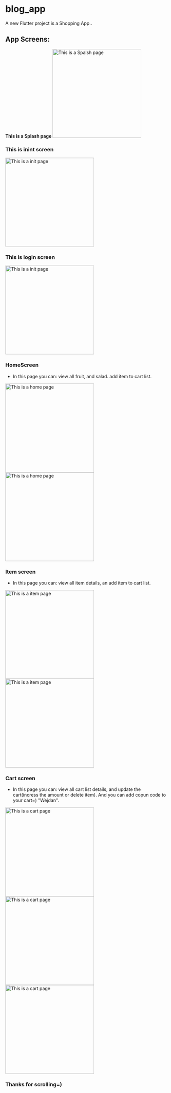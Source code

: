 # blog_app

A new Flutter project is a Shopping App..

## App Screens:



**This is a Splash page**
<img width="276" alt="This is a Spalsh page" src="../assets/Screens_for_Readme/Screen1.png">

### This is inint screen 
<img width="276" alt="This is a init page" src="/Users/wejdant/Desktop/Labs/project2/assets/Screens_for_Readme/Screen2.png">

### This is login screen 
<img width="276" alt="This is a init page" src="/Users/wejdant/Desktop/Labs/project2/assets/Screens_for_Readme/Screen3.png">

### HomeScreen
- In this page you can: view all fruit, and salad. add item to cart list.
<img width="276" alt="This is a home page" src="/Users/wejdant/Desktop/Labs/project2/assets/Screens_for_Readme/Screen4.png">
<img width="276" alt="This is a home page" src="/Users/wejdant/Desktop/Labs/project2/assets/Screens_for_Readme/Screen5.png">

### Item screen

- In this page you can: view all item details, an add item to cart list.
<img width="276" alt="This is a item page" src="/Users/wejdant/Desktop/Labs/project2/assets/Screens_for_Readme/Screen6.png">
<img width="276" alt="This is a item page" src="/Users/wejdant/Desktop/Labs/project2/assets/Screens_for_Readme/Screen7.png">

### Cart screen

- In this page you can: view all cart list details, and update the cart(incress the amount or delete item).
 And you can add copun code to your cart=) "Wejdan".
 <img width="276" alt="This is a cart page" src="/Users/wejdant/Desktop/Labs/project2/assets/Screens_for_Readme/Screen8.png">
<img width="276" alt="This is a cart page" src="/Users/wejdant/Desktop/Labs/project2/assets/Screens_for_Readme/Screen9.png">
<img width="276" alt="This is a cart page" src="/Users/wejdant/Desktop/Labs/project2/assets/Screens_for_Readme/Screen10.png">

### Thanks for scrolling=)
